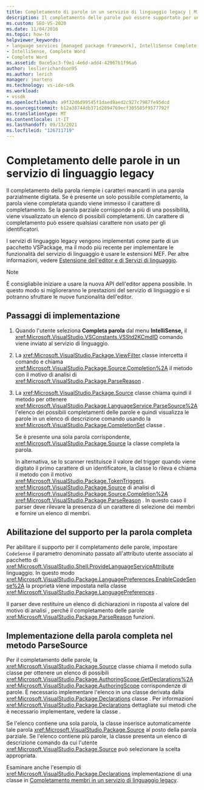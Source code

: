 ```yaml
---
title: Completamento di parole in un servizio di linguaggio legacy | Microsoft Docs
description: Il completamento delle parole può essere supportato per un servizio di linguaggio legacy in Visual Studio SDK. Informazioni su come vengono implementati i servizi di linguaggio legacy in un VSPackage.
ms.custom: SEO-VS-2020
ms.date: 11/04/2016
ms.topic: how-to
helpviewer_keywords:
- language services [managed package framework], IntelliSense Complete Word
- IntelliSense, Complete Word
- Complete Word
ms.assetid: 0ace5ac3-f9e1-4e6d-add4-42967b1f96a6
author: leslierichardson95
ms.author: lerich
manager: jmartens
ms.technology: vs-ide-sdk
ms.workload:
- vssdk
ms.openlocfilehash: a9f32d6d99545f1daed9aed2c927c7987fe95dcd
ms.sourcegitcommit: b12a38744db371d2894769ecf305585f9577792f
ms.translationtype: MT
ms.contentlocale: it-IT
ms.lasthandoff: 09/13/2021
ms.locfileid: "126711719"
---
```

# <a name="word-completion-in-a-legacy-language-service"></a>Completamento delle parole in un servizio di linguaggio legacy
Il completamento della parola riempie i caratteri mancanti in una parola parzialmente digitata. Se è presente un solo possibile completamento, la parola viene completata quando viene immesso il carattere di completamento. Se la parola parziale corrisponde a più di una possibilità, viene visualizzato un elenco di possibili completamenti. Un carattere di completamento può essere qualsiasi carattere non usato per gli identificatori.

 I servizi di linguaggio legacy vengono implementati come parte di un pacchetto VSPackage, ma il modo più recente per implementare le funzionalità del servizio di linguaggio è usare le estensioni MEF. Per altre informazioni, vedere [Estensione dell'editor e di Servizi di linguaggio](../../extensibility/extending-the-editor-and-language-services.md).

> [!NOTE]
> È consigliabile iniziare a usare la nuova API dell'editor appena possibile. In questo modo si miglioreranno le prestazioni del servizio di linguaggio e si potranno sfruttare le nuove funzionalità dell'editor.

## <a name="implementation-steps"></a>Passaggi di implementazione

1. Quando l'utente seleziona **Completa parola** dal menu **IntelliSense,** il <xref:Microsoft.VisualStudio.VSConstants.VSStd2KCmdID> comando viene inviato al servizio di linguaggio.

2. La <xref:Microsoft.VisualStudio.Package.ViewFilter> classe intercetta il comando e chiama <xref:Microsoft.VisualStudio.Package.Source.Completion%2A> il metodo con il motivo di analisi di <xref:Microsoft.VisualStudio.Package.ParseReason> .

3. La <xref:Microsoft.VisualStudio.Package.Source> classe chiama quindi il metodo per ottenere <xref:Microsoft.VisualStudio.Package.LanguageService.ParseSource%2A> l'elenco dei possibili completamenti delle parole e quindi visualizza le parole in un elenco di descrizione comando usando la <xref:Microsoft.VisualStudio.Package.CompletionSet> classe .

    Se è presente una sola parola corrispondente, <xref:Microsoft.VisualStudio.Package.Source> la classe completa la parola.

   In alternativa, se lo scanner restituisce il valore del trigger quando viene digitato il primo carattere di un identificatore, la classe lo rileva e chiama il metodo con il motivo <xref:Microsoft.VisualStudio.Package.TokenTriggers> <xref:Microsoft.VisualStudio.Package.Source> di analisi di <xref:Microsoft.VisualStudio.Package.Source.Completion%2A> <xref:Microsoft.VisualStudio.Package.ParseReason> . In questo caso il parser deve rilevare la presenza di un carattere di selezione dei membri e fornire un elenco di membri.

## <a name="enabling-support-for-the-complete-word"></a>Abilitazione del supporto per la parola completa
 Per abilitare il supporto per il completamento delle parole, impostare `CodeSense` il parametro denominato passato all'attributo utente associato al pacchetto di <xref:Microsoft.VisualStudio.Shell.ProvideLanguageServiceAttribute> linguaggio. In questo modo <xref:Microsoft.VisualStudio.Package.LanguagePreferences.EnableCodeSense%2A> la proprietà viene impostata nella classe <xref:Microsoft.VisualStudio.Package.LanguagePreferences> .

 Il parser deve restituire un elenco di dichiarazioni in risposta al valore del motivo di analisi , perché il completamento delle parole <xref:Microsoft.VisualStudio.Package.ParseReason> funzioni.

## <a name="implementing-complete-word-in-the-parsesource-method"></a>Implementazione della parola completa nel metodo ParseSource
 Per il completamento delle parole, la <xref:Microsoft.VisualStudio.Package.Source> classe chiama il metodo sulla classe per ottenere un elenco di possibili <xref:Microsoft.VisualStudio.Package.AuthoringScope.GetDeclarations%2A> <xref:Microsoft.VisualStudio.Package.AuthoringScope> corrispondenze di parole. È necessario implementare l'elenco in una classe derivata dalla <xref:Microsoft.VisualStudio.Package.Declarations> classe . Per informazioni <xref:Microsoft.VisualStudio.Package.Declarations> dettagliate sui metodi che è necessario implementare, vedere la classe .

 Se l'elenco contiene una sola parola, la classe inserisce automaticamente tale parola <xref:Microsoft.VisualStudio.Package.Source> al posto della parola parziale. Se l'elenco contiene più parole, la classe presenta un elenco di descrizione comando da cui l'utente <xref:Microsoft.VisualStudio.Package.Source> può selezionare la scelta appropriata.

 Esaminare anche l'esempio di <xref:Microsoft.VisualStudio.Package.Declarations> implementazione di una classe in [Completamento membri in un servizio di linguaggio legacy](../../extensibility/internals/member-completion-in-a-legacy-language-service.md).
